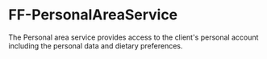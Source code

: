 # FF-PersonalAreaService
The Personal area service provides access to the client's personal account including the personal data and dietary preferences.
